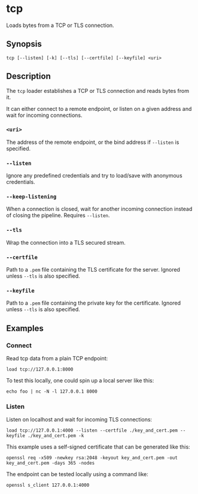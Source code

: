 # tcp

Loads bytes from a TCP or TLS connection.

## Synopsis

```
tcp [--listen] [-k] [--tls] [--certfile] [--keyfile] <uri>
```

## Description

The `tcp` loader establishes a TCP or TLS connection and reads bytes from it.

It can either connect to a remote endpoint, or listen on a given address and
wait for incoming connections.

### `<uri>`

The address of the remote endpoint, or the bind address if `--listen` is
specified.

### `--listen`

Ignore any predefined credentials and try to load/save with anonymous
credentials.

### `--keep-listening`

When a connection is closed, wait for another incoming connection instead of
closing the pipeline. Requires `--listen`.

### `--tls`

Wrap the connection into a TLS secured stream.

### `--certfile`

Path to a `.pem` file containing the TLS certificate for the server.
Ignored unless `--tls` is also specified.

### `--keyfile`

Path to a `.pem` file containing the private key for the certificate.
Ignored unless `--tls` is also specified.

## Examples

### Connect

Read tcp data from a plain TCP endpoint:
```
load tcp://127.0.0.1:8000
```

To test this locally, one could spin up a local server like this:

```
echo foo | nc -N -l 127.0.0.1 8000
```

### Listen

Listen on localhost and wait for incoming TLS connections:
```
load tcp://127.0.0.1:4000 --listen --certfile ./key_and_cert.pem --keyfile ./key_and_cert.pem -k
```

This example uses a self-signed certificate that can be generated like this:
```
openssl req -x509 -newkey rsa:2048 -keyout key_and_cert.pem -out key_and_cert.pem -days 365 -nodes
```

The endpoint can be tested locally using a command like:
```
openssl s_client 127.0.0.1:4000
```
